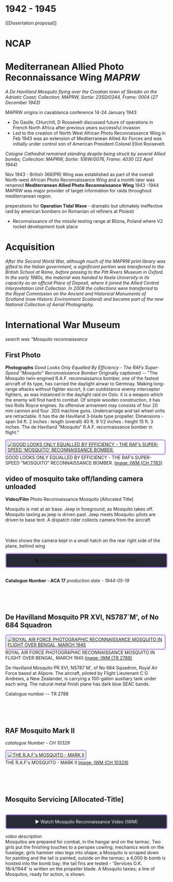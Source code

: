 # 1942 - 1945 
[[Dissertation proposal]]

# NCAP

# Mediterranean Allied Photo Reconnaissance Wing _MAPRW_

_A De Havilland Mosquito flying over the Croatian town of Skradin on the Adriatic Coast; Collection: MAPRW, Sortie: 23SD/0244, Frame: 0004 (27 December 1943)_


MAPRW origins in casablanca conference 14-24 January 1943 
- De Gaulle, CHurchill, D Roosevelt discussed future of operations in French North Africa after previous years successful invasion 
- Led to the creation of North West African Photo Reconnaissance Wing in Feb 1943 
    was an extension of Mediterranean Allied Air Forces and was initially under control son of American President Colonel Elliot Roosevelt. 


_Cologne Cathedral remained standing despite being struck by several Allied bombs; Collection: MAPRW, Sortie: 106W/0076, Frame: 4030 (22 April 1944)_

Nov 1943 - British 366(PR) Wing was established as part of the overall North-west African Photo Reconnaissance Wing and a month later was renamed **Mediterranean Allied Photo Reconnaissance Wing**
1943 -1944 MAPRW was major provider of target information for raids throughout mediterranean region. 

preperations for **Operation Tidal Wave** - dramatic but ultimately ineffective raid by american bombers on Romanian oil refiners at Ploiesti 
- Reconnaissance of the missile testing range at Blizna, Poland where V2 rocket development took place


# Acquisition

_After the Second World War, although much of the MAPRW print library was gifted to the Italian government, a significant portion was transferred to the British School at Rome, before passing to the Pitt Rivers Museum in Oxford. In the early 1980s, the material was handed to Keele University in its capacity as an official Place of Deposit, where it joined the Allied Central Interpretation Unit Collection. In 2008 the collections were transferred to the Royal Commission on the Ancient and Historical Monuments of Scotland (now Historic Environment Scotland) and became part of the new National Collection of Aerial Photography._

 
# International War Museum 
_search was "Mosquito reconnaissance_

## First Photo
**Photographs**
*Good Looks Only Equalled By Efficiency - The RAFs Super-Speed "Mosquito" Reconnaissance Bomber*
Originally captioned -- "The Mosquito twin-engined R.A.F. reconnaissance bomber, one of the fastest aircraft of its type, has carried the daylight airwar to Germnay. Making long-range attacks without fighter escort, it can outdistance enemy interceptor fighters, as was instanced in the daylight raid on Oslo. it is a weapon which the enemy will find hard to combat. Of simple wooden construction, it has two Rolls Royce engines. Its offensive armament may consists of four 20 mm cannon and four .303 machine guns. Undercarriage and tail wheel units are retractable. It has the de Havilland 3-blade type propeller. Dimensions - span 54 ft. 2 inches : length (overall) 40 ft. 9 1/2 inches : height 15 ft. 3 inches. The de Havilland "Mosquito" R.A.F. reconnaissance bomber in flight."

<a href="https://www.iwm.org.uk/collections/item/object/205447768" target="_blank">
  <img src="https://media.iwm.org.uk/ciim5/769/188/mid_CH_007783_1.jpg?action=e&cat=Photographs"
       alt="GOOD LOOKS ONLY EQUALLED BY EFFICIENCY - THE RAF’s SUPER-SPEED 'MOSQUITO' RECONNAISSANCE BOMBER."
       style="border: 3px solid #bd93f9; border-radius: 6px; padding: 4px;">
</a>
<span>
  <br>GOOD LOOKS ONLY EQUALLED BY EFFICIENCY - THE RAF’s SUPER-SPEED "MOSQUITO" RECONNAISSANCE BOMBER.
  <a href="https://www.iwm.org.uk/corporate/privacy-copyright">Image: IWM (CH 7783)</a>
</span>


## video of mosquito take off/landing camera unloaded
**Video/Film**
Photo Reconnaissance Mosquito [Allocated Title]

Mosquito is met at air base. Jeep in foreground, as Mosquito takes off. Mosquito taxiing as jeep is driven past. Jeep meets Mosquito: pilots are driven to base tent. A dispatch rider collects camera from the aircraft
<br>
<br>
<br>

Video shows the camera kept in a small hatch on the rear right side of the plane, behind wing 


  <a href="https://www.iwm.org.uk/collections/item/object/1060019810" target="_blank">
  <div style="border: 3px solid #bd93f9; border-radius: 6px; padding: 12px; text-align:center; width:480px; background-color:#282a36;">
    ▶ Watch Mosquito Reconnaissance Video (IWM)
  </div>
</a>
<br>

**Catalogue Number - ACA 17**
*production date - 1944-05-19*

<br>
<br>
<br>


## De Havilland Mosquito PR XVI, NS787`M', of No 684 Squadron
 


<a href="https://www.iwm.org.uk/collections/item/object/205018262" target="_blank"> <img src="https://media.iwm.org.uk/ciim5/7/514/mid_000000.jpg?action=e&cat=Photographs" alt="ROYAL AIR FORCE PHOTOGRAPHIC RECONNAISSANCE MOSQUITO IN FLIGHT OVER BENGAL, MARCH 1945" style="border: 3px solid #bd93f9; border-radius: 6px; padding: 4px;"> </a> <br><span> ROYAL AIR FORCE PHOTOGRAPHIC RECONNAISSANCE MOSQUITO IN FLIGHT OVER BENGAL, MARCH 1945 <a href="https://www.iwm.org.uk/corporate/privacy-copyright">Image: IWM (TR 2788)</a> </span>

De Havilland Mosquito PR XVI, NS787`M', of No 684 Squadron, Royal Air Force based at Alipore. The aircraft, piloted by Flight Lieutenant C G Andrews, a New Zealander, is carrying a 100-gallon auxiliary tank under each wing. The natural metal finish plane has dark blue SEAC bands.

Catalogue number -- TR 2788

<br>
<br>
<br>

## RAF Mosquito Mark II

*catalogue Number - CH 10329*

<a href="https://www.iwm.org.uk/collections/item/object/205449980" target="_blank"> <img src="https://media.iwm.org.uk/ciim5/772/173/mid_CH_010329_1.jpg?action=e&cat=Photographs" alt="THE R.A.F&#039;s MOSQUITO - MARK II" style="border: 3px solid #bd93f9; border-radius: 6px; padding: 4px;"> </a> <br><span> THE R.A.F's MOSQUITO - MARK II <a href="https://www.iwm.org.uk/corporate/privacy-copyright">Image: IWM (CH 10329)</a> </span>



<br>
<br>
<br>


## Mosquito Servicing [Allocated-Title]
<br>
<a href="https://www.iwm.org.uk/collections/item/object/1060019798" target="_blank" 
   style="display:inline-block; text-decoration:none; color:#f8f8f2;">
  <div style="border: 3px solid #bd93f9; border-radius: 6px; padding: 12px; text-align:center; width:480px; background-color:#282a36;">
    ▶ Watch Mosquito Reconnaissance Video (IWM)
  </div>
</a>

<br>

*video description* <br>
Mosquitos are prepared for combat, in the hangar and on the tarmac. Two girls put the finishing touches to a perspex cowling; mechanics work on the fuselage; girls hammer oleo legs into shape; a Mosquito is scraped down for painting and the tail is painted, outside on the tarmac; a 4,000 lb bomb is hoisted into the bomb bay; the tail fins are tested - 'Services O.K. 18/4/1944' is written on the propeller blade. A Mosquito taxies; a line of Mosquitos, ready for action, is shown.

